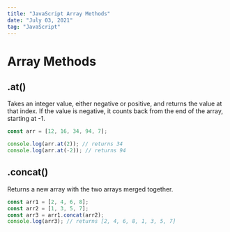 ```yaml
---
title: "JavaScript Array Methods"
date: "July 03, 2021"
tag: "JavaScript"
---
```


# Array Methods

## .at()

Takes an integer value, either negative or positive, and returns the value at that index. If the value is negative, it counts back from the end of the array, starting at -1.

```jsx
const arr = [12, 16, 34, 94, 7];

console.log(arr.at(2)); // returns 34
console.log(arr.at(-2)); // returns 94
```

## .concat()

Returns a new array with the two arrays merged together. 

```jsx
const arr1 = [2, 4, 6, 8];
const arr2 = [1, 3, 5, 7];
const arr3 = arr1.concat(arr2);
console.log(arr3); // returns [2, 4, 6, 8, 1, 3, 5, 7]

```